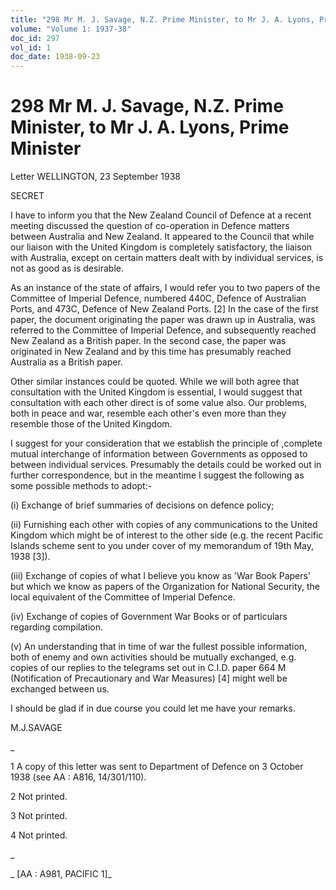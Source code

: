 ```yaml
---
title: "298 Mr M. J. Savage, N.Z. Prime Minister, to Mr J. A. Lyons, Prime Minister"
volume: "Volume 1: 1937-38"
doc_id: 297
vol_id: 1
doc_date: 1938-09-23
---
```


# 298 Mr M. J. Savage, N.Z. Prime Minister, to Mr J. A. Lyons, Prime Minister

Letter WELLINGTON, 23 September 1938

SECRET

I have to inform you that the New Zealand Council of Defence at a recent meeting discussed the question of co-operation in Defence matters between Australia and New Zealand. It appeared to the Council that while our liaison with the United Kingdom is completely satisfactory, the liaison with Australia, except on certain matters dealt with by individual services, is not as good as is desirable.

As an instance of the state of affairs, I would refer you to two papers of the Committee of Imperial Defence, numbered 440C, Defence of Australian Ports, and 473C, Defence of New Zealand Ports. [2] In the case of the first paper, the document originating the paper was drawn up in Australia, was referred to the Committee of Imperial Defence, and subsequently reached New Zealand as a British paper. In the second case, the paper was originated in New Zealand and by this time has presumably reached Australia as a British paper.

Other similar instances could be quoted. While we will both agree that consultation with the United Kingdom is essential, I would suggest that consultation with each other direct is of some value also. Our problems, both in peace and war, resemble each other's even more than they resemble those of the United Kingdom.

I suggest for your consideration that we establish the principle of ,complete mutual interchange of information between Governments as opposed to between individual services. Presumably the details could be worked out in further correspondence, but in the meantime I suggest the following as some possible methods to adopt:-

(i) Exchange of brief summaries of decisions on defence policy;

(ii) Furnishing each other with copies of any communications to the United Kingdom which might be of interest to the other side (e.g. the recent Pacific Islands scheme sent to you under cover of my memorandum of 19th May, 1938 [3]).

(iii) Exchange of copies of what I believe you know as 'War Book Papers' but which we know as papers of the Organization for National Security, the local equivalent of the Committee of Imperial Defence.

(iv) Exchange of copies of Government War Books or of particulars regarding compilation.

(v) An understanding that in time of war the fullest possible information, both of enemy and own activities should be mutually exchanged, e.g. copies of our replies to the telegrams set out in C.I.D. paper 664 M (Notification of Precautionary and War Measures) [4] might well be exchanged between us.

I should be glad if in due course you could let me have your remarks.

M.J.SAVAGE

_

1 A copy of this letter was sent to Department of Defence on 3 October 1938 (see AA : A816, 14/301/110).

2 Not printed.

3 Not printed.

4 Not printed.

_

_ [AA : A981, PACIFIC 1]_
